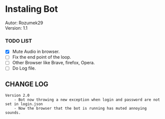 # Instaling Bot
Autor: Rozumek29 \
Version: 1.1

### TODO LIST
* [x] Mute Audio in browser.
* [ ] Fix the end point of the loop.
* [ ] Other Browser like Brave, firefox, Opera.
* [ ] Do Log file. 

## CHANGE LOG
    Version 2.0
        - Bot now throwing a new exception when login and password are not set in login.json
        - Now the browser that the bot is running has muted annoying sounds.
